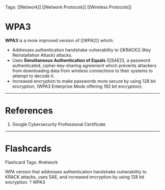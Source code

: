 Tags: [[Network]] [[Network Protocols]] [[Wireless Protocols]]
# WPA3

**WPA3** is a more improved version of [[WPA2]] which:
- Addresses authentication handshake vulnerability to [[KRACK]] (Key Reinstallation Attack) attacks.
- Uses **Simultaneous Authentication of Equals** ([[SAE]]), a password authenticated, cipher-key-sharing agreement which prevents attackers from downloading data from wireless connections to their systems to attempt to decode it.
- Increased encryption to make passwords more secure by using 128 bit encryption, (WPA3 Enterprise Mode offering 192 bit encryption).

---
# References

1. Google Cybersecurity Professional Certificate

---
# Flashcards

Flashcard Tags: #network 

WPA version that addresses authentication handshake vulnerability to KRACK attacks, uses SAE, and increased encryption by using 128 bit encryption.
?
WPA3